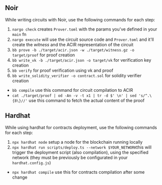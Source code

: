 ## Noir

While writing circuits with Noir, use the following commands for each step:

1. `nargo check` creates `Prover.toml` with the params you've defined in your `main` fn
2. `nargo execute` will use the circuit source code and `Prover.toml` and it'll create the _witness_ and the ACIR representation of the circuit
3. `bb prove -b ./target/acir.json -w ./target/witness.gz -o target/proof` for proof creation
4. `bb write_vk -b ./target/acir.json -o target/vk` for verification key creation
5. `bb verify` for proof verification using vk and proof
6. `bb write_solidity_verifier -o contract.sol` for solidity verifier creation

- `bb compile` use this command for circuit compilation to ACIR
- `cat ./target/proof | od -An -v -t x1 | tr -d $' \n' | sed 's/^.\{8\}//'` use this command to fetch the actual content of the proof

## Hardhat

While using hardhat for contracts deployment, use the following commands for each step:

1. `npx hardhat node` setup a node for the blockchain running locally
2. `npx hardhat run scripts/deploy.ts --network $YOUR_NETWORK`this will trigger the deployment script (also compilation), using the specified network (they must be previously be configurated in your `hardhat.config.js`)

- `npx hardhat compile` use this for contracts compilation after some change
